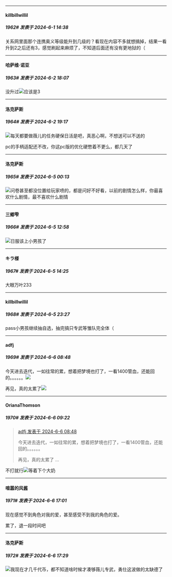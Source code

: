 ﻿
*****

####  killbillwillil  
##### 1962#       发表于 2024-6-1 14:38

关系网里面那个连携奥义等级能升到几级的？看现在内容不多就想搞掉，结果一看升到2之后还有3，感觉刷起来麻烦了，不知道后面还有没有更地狱的（


*****

####  哈萨维·诺亚  
##### 1963#       发表于 2024-6-2 18:07

没升过<img src="https://static.saraba1st.com/image/smiley/face2017/048.png" referrerpolicy="no-referrer">应该是3


*****

####  洛克萨斯  
##### 1964#       发表于 2024-6-2 19:17

<img src="https://static.saraba1st.com/image/smiley/face2017/067.png" referrerpolicy="no-referrer">每天都要做薇儿的任务硬保日活是吧，真恶心啊，不想送可以不送的

pc的手柄适配还不改，你这pc版的优化硬憋着不更么，都几天了


*****

####  洛克萨斯  
##### 1965#       发表于 2024-6-5 00:13

<img src="https://static.saraba1st.com/image/smiley/face2017/067.png" referrerpolicy="no-referrer">问卷甚至都没位置给玩家喷的，都是问好不好看，以前的剧情怎么样，你最喜欢什么剧情，最不喜欢什么剧情


*****

####  三郷雫  
##### 1966#       发表于 2024-6-5 12:58

<img src="https://static.saraba1st.com/image/smiley/face2017/067.png" referrerpolicy="no-referrer">日服该上小男孩了


*****

####  キラ様  
##### 1967#       发表于 2024-6-5 14:25

大眼万叶233


*****

####  killbillwillil  
##### 1968#       发表于 2024-6-5 23:27

pass小男孩继续抽自选，抽完搞只专武等雏队完全体（


*****

####  adfj  
##### 1969#       发表于 2024-6-6 08:48

今天进去迭代，一如往常的累，想着把梦境也打了，一看1400管血，还能回的。。。。。。<img src="https://static.saraba1st.com/image/smiley/face2017/001.png" referrerpolicy="no-referrer">

再见，真的太累了<img src="https://static.saraba1st.com/image/smiley/face2017/018.png" referrerpolicy="no-referrer">


*****

####  OrianaThomson  
##### 1970#       发表于 2024-6-6 09:22

<blockquote><a href="httphttps://bbs.saraba1st.com/2b/forum.php?mod=redirect&amp;goto=findpost&amp;pid=65127577&amp;ptid=2064120" target="_blank">adfj 发表于 2024-6-6 08:48</a>

今天进去迭代，一如往常的累，想着把梦境也打了，一看1400管血，还能回的。。。。。。

再见，真的太累了 ...</blockquote>
不打就行<img src="https://static.saraba1st.com/image/smiley/face2017/067.png" referrerpolicy="no-referrer">等着下个大奶


*****

####  喧嚣的风酱  
##### 1971#       发表于 2024-6-6 17:01

现在感觉不到角色对我的爱，甚至感受不到我的角色的爱。

累了，退一段时间吧


*****

####  洛克萨斯  
##### 1972#       发表于 2024-6-6 17:29

<img src="https://static.saraba1st.com/image/smiley/face2017/067.png" referrerpolicy="no-referrer">我现在才几千代币，都不知道啥时候才凑够薇儿专武，勇仕这波做的太缺德了

